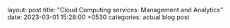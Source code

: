 layout: post
title:  "Cloud Computing services: Management and Analytics"
date:   2023-03-01 15:28:00 +0530
categories: actual blog post